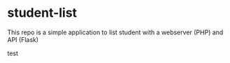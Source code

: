 # student-list 
This repo is a simple application to list student with a webserver (PHP) and API (Flask)

test